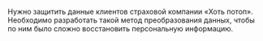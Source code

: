 Нужно защитить данные клиентов страховой компании «Хоть потоп». Необходимо разработать такой метод преобразования данных, 
чтобы по ним было сложно восстановить персональную информацию.
